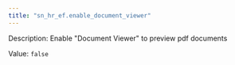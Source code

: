 ```yaml
---
title: "sn_hr_ef.enable_document_viewer"
---
```


Description: Enable "Document Viewer" to preview pdf documents

Value: `false`
